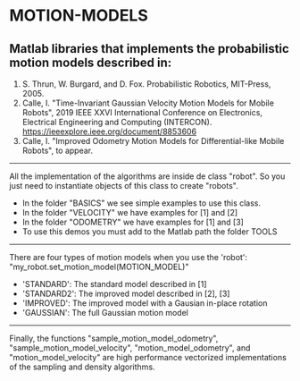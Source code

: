 # MOTION-MODELS
## Matlab libraries that implements the probabilistic motion models described in:

1. S. Thrun, W. Burgard, and D. Fox. Probabilistic Robotics, MIT-Press, 2005.
2. Calle, I. "Time-Invariant Gaussian Velocity Motion Models for Mobile Robots", 
   2019 IEEE XXVI International Conference on Electronics, Electrical Engineering and Computing (INTERCON).
   https://ieeexplore.ieee.org/document/8853606
3. Calle, I. "Improved Odometry Motion Models for Differential-like Mobile Robots", to appear.

---
All the implementation of the algorithms are inside de class "robot". So you just need to instantiate objects of this class to create "robots".
   - In the folder "BASICS" we see simple examples to use this class.
   - In the folder "VELOCITY" we have examples for [1] and [2]
   - In the folder "ODOMETRY" we have examples for [1] and [3]
   - To use this demos you must add to the Matlab path the folder TOOLS

---
There are four types of motion models when you use the 'robot': "my_robot.set_motion_model(MOTION_MODEL)" <br/>
   
   - 'STANDARD': The standard model described in [1] <br/>
   - 'STANDARD2': The improved model described in [2], [3]  <br/>
   - 'IMPROVED': The improved model with a Gausian in-place rotation <br/>
   - 'GAUSSIAN': The full Gaussian motion model <br/>

---
Finally, the functions "sample_motion_model_odometry", "sample_motion_model_velocity", "motion_model_odometry", and "motion_model_velocity" are high performance vectorized implementations of the sampling and density algorithms.
